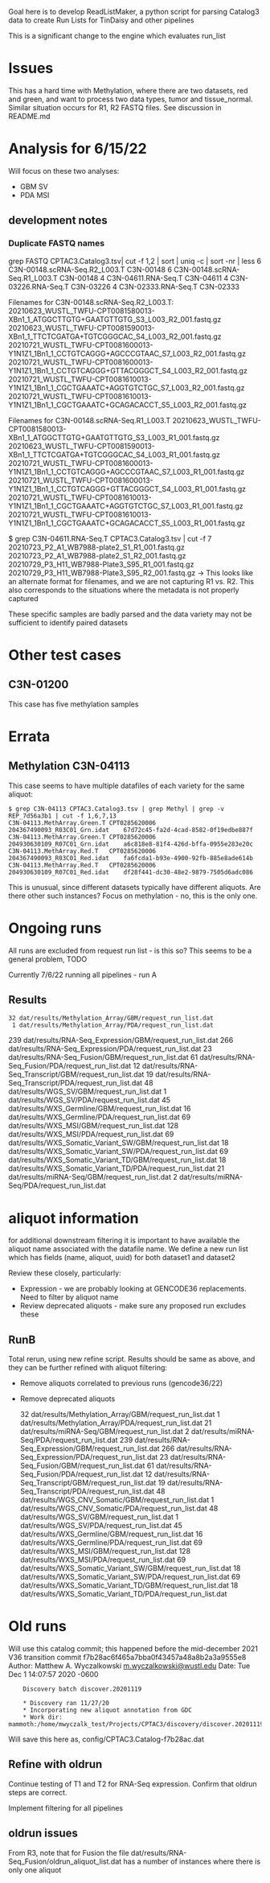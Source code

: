 Goal here is to develop ReadListMaker, a python script for parsing 
Catalog3 data to create Run Lists for TinDaisy and other pipelines

This is a significant change to the engine which evaluates run_list

# Issues
This has a hard time with Methylation, where there are two datasets, red and green,
and want to process two data types, tumor and tissue_normal.  
Similar situation occurs for R1, R2 FASTQ files.  See discussion in README.md

# Analysis for 6/15/22

Will focus on these two analyses:
* GBM SV
* PDA MSI


## development notes
### Duplicate FASTQ names

grep FASTQ CPTAC3.Catalog3.tsv| cut -f 1,2 | sort | uniq -c | sort -nr | less
   6 C3N-00148.scRNA-Seq.R2_L003.T      C3N-00148
   6 C3N-00148.scRNA-Seq.R1_L003.T      C3N-00148
   4 C3N-04611.RNA-Seq.T        C3N-04611
   4 C3N-03226.RNA-Seq.T        C3N-03226
   4 C3N-02333.RNA-Seq.T        C3N-02333

Filenames for C3N-00148.scRNA-Seq.R2_L003.T:
	20210623_WUSTL_TWFU-CPT0081580013-XBn1_1_ATGGCTTGTG+GAATGTTGTG_S3_L003_R2_001.fastq.gz
	20210623_WUSTL_TWFU-CPT0081590013-XBn1_1_TTCTCGATGA+TGTCGGGCAC_S4_L003_R2_001.fastq.gz
	20210721_WUSTL_TWFU-CPT0081600013-Y1N1Z1_1Bn1_1_CCTGTCAGGG+AGCCCGTAAC_S7_L003_R2_001.fastq.gz
	20210721_WUSTL_TWFU-CPT0081600013-Y1N1Z1_1Bn1_1_CCTGTCAGGG+GTTACGGGCT_S4_L003_R2_001.fastq.gz
	20210721_WUSTL_TWFU-CPT0081610013-Y1N1Z1_1Bn1_1_CGCTGAAATC+AGGTGTCTGC_S7_L003_R2_001.fastq.gz
	20210721_WUSTL_TWFU-CPT0081610013-Y1N1Z1_1Bn1_1_CGCTGAAATC+GCAGACACCT_S5_L003_R2_001.fastq.gz

Filenames for C3N-00148.scRNA-Seq.R1_L003.T
	20210623_WUSTL_TWFU-CPT0081580013-XBn1_1_ATGGCTTGTG+GAATGTTGTG_S3_L003_R1_001.fastq.gz
	20210623_WUSTL_TWFU-CPT0081590013-XBn1_1_TTCTCGATGA+TGTCGGGCAC_S4_L003_R1_001.fastq.gz
	20210721_WUSTL_TWFU-CPT0081600013-Y1N1Z1_1Bn1_1_CCTGTCAGGG+AGCCCGTAAC_S7_L003_R1_001.fastq.gz
	20210721_WUSTL_TWFU-CPT0081600013-Y1N1Z1_1Bn1_1_CCTGTCAGGG+GTTACGGGCT_S4_L003_R1_001.fastq.gz
	20210721_WUSTL_TWFU-CPT0081610013-Y1N1Z1_1Bn1_1_CGCTGAAATC+AGGTGTCTGC_S7_L003_R1_001.fastq.gz
	20210721_WUSTL_TWFU-CPT0081610013-Y1N1Z1_1Bn1_1_CGCTGAAATC+GCAGACACCT_S5_L003_R1_001.fastq.gz

$ grep C3N-04611.RNA-Seq.T CPTAC3.Catalog3.tsv | cut -f 7
	20210723_P2_A1_WB7988-plate2_S1_R1_001.fastq.gz
	20210723_P2_A1_WB7988-plate2_S1_R2_001.fastq.gz
	20210729_P3_H11_WB7988-Plate3_S95_R1_001.fastq.gz
	20210729_P3_H11_WB7988-Plate3_S95_R2_001.fastq.gz
-> This looks like an alternate format for filenames, and we are not capturing
	R1 vs. R2.  This also corresponds to the situations where the metadata is not
	properly captured

These specific samples are badly parsed and the data variety may not be sufficient to identify paired datasets

# Other test cases
## C3N-01200
This case has five methylation samples

# Errata
## Methylation C3N-04113

This case seems to have multiple datafiles of each variety for the same aliquot:
```
$ grep C3N-04113 CPTAC3.Catalog3.tsv | grep Methyl | grep -v REP_7d56a3b1 | cut -f 1,6,7,13
C3N-04113.MethArray.Green.T	CPT0285620006	204367490093_R03C01_Grn.idat	67d72c45-fa2d-4cad-8582-0f19edbe887f
C3N-04113.MethArray.Green.T	CPT0285620006	204930630109_R07C01_Grn.idat	a6c818e8-81f4-426d-bffa-0955e283e20c
C3N-04113.MethArray.Red.T	CPT0285620006	204367490093_R03C01_Red.idat	fa6fcda1-b93e-4900-92fb-885e8ade614b
C3N-04113.MethArray.Red.T	CPT0285620006	204930630109_R07C01_Red.idat	df28f441-dc30-48e2-9879-7505d6adc086
```
This is unusual, since different datasets typically have different aliquots.  Are there other such instances?
Focus on methylation - no, this is the only one.


# Ongoing runs

All runs are excluded from request run list - is this so?
This seems to be a general problem, TODO 

Currently 7/6/22 running all pipelines - run A

## Results
    32 dat/results/Methylation_Array/GBM/request_run_list.dat
     1 dat/results/Methylation_Array/PDA/request_run_list.dat
   239 dat/results/RNA-Seq_Expression/GBM/request_run_list.dat
   266 dat/results/RNA-Seq_Expression/PDA/request_run_list.dat
    23 dat/results/RNA-Seq_Fusion/GBM/request_run_list.dat
    61 dat/results/RNA-Seq_Fusion/PDA/request_run_list.dat
    12 dat/results/RNA-Seq_Transcript/GBM/request_run_list.dat
    19 dat/results/RNA-Seq_Transcript/PDA/request_run_list.dat
    48 dat/results/WGS_SV/GBM/request_run_list.dat
     1 dat/results/WGS_SV/PDA/request_run_list.dat
    45 dat/results/WXS_Germline/GBM/request_run_list.dat
    16 dat/results/WXS_Germline/PDA/request_run_list.dat
    69 dat/results/WXS_MSI/GBM/request_run_list.dat
   128 dat/results/WXS_MSI/PDA/request_run_list.dat
    69 dat/results/WXS_Somatic_Variant_SW/GBM/request_run_list.dat
    18 dat/results/WXS_Somatic_Variant_SW/PDA/request_run_list.dat
    69 dat/results/WXS_Somatic_Variant_TD/GBM/request_run_list.dat
    18 dat/results/WXS_Somatic_Variant_TD/PDA/request_run_list.dat
    21 dat/results/miRNA-Seq/GBM/request_run_list.dat
     2 dat/results/miRNA-Seq/PDA/request_run_list.dat

# aliquot information

for additional downstream filtering it is important to have available the aliquot name associated with the datafile name.
We define a new run list which has fields (name, aliquot, uuid) for both dataset1 and dataset2

Review these closely, particularly:
* Expression - we are probably looking at GENCODE36 replacements.  Need to filter by aliquot name
* Review deprecated aliquots - make sure any proposed run excludes these

## RunB
Total rerun, using new refine script.  Results should be same as above, and they can be further refined
with aliquot filtering:
* Remove aliquots correlated to previous runs (gencode36/22)
* Remove deprecated aliquots

    32 dat/results/Methylation_Array/GBM/request_run_list.dat
     1 dat/results/Methylation_Array/PDA/request_run_list.dat
    21 dat/results/miRNA-Seq/GBM/request_run_list.dat
     2 dat/results/miRNA-Seq/PDA/request_run_list.dat
   239 dat/results/RNA-Seq_Expression/GBM/request_run_list.dat
   266 dat/results/RNA-Seq_Expression/PDA/request_run_list.dat
    23 dat/results/RNA-Seq_Fusion/GBM/request_run_list.dat
    61 dat/results/RNA-Seq_Fusion/PDA/request_run_list.dat
    12 dat/results/RNA-Seq_Transcript/GBM/request_run_list.dat
    19 dat/results/RNA-Seq_Transcript/PDA/request_run_list.dat
    48 dat/results/WGS_CNV_Somatic/GBM/request_run_list.dat
     1 dat/results/WGS_CNV_Somatic/PDA/request_run_list.dat
    48 dat/results/WGS_SV/GBM/request_run_list.dat
     1 dat/results/WGS_SV/PDA/request_run_list.dat
    45 dat/results/WXS_Germline/GBM/request_run_list.dat
    16 dat/results/WXS_Germline/PDA/request_run_list.dat
    69 dat/results/WXS_MSI/GBM/request_run_list.dat
   128 dat/results/WXS_MSI/PDA/request_run_list.dat
    69 dat/results/WXS_Somatic_Variant_SW/GBM/request_run_list.dat
    18 dat/results/WXS_Somatic_Variant_SW/PDA/request_run_list.dat
    69 dat/results/WXS_Somatic_Variant_TD/GBM/request_run_list.dat
    18 dat/results/WXS_Somatic_Variant_TD/PDA/request_run_list.dat

# Old runs

Will use this catalog commit; this happened before the mid-december 2021 V36 transition
    commit f7b28ac6f465a7bba0f43457a48a8b2a3a9555e8
    Author: Matthew A. Wyczalkowski <m.wyczalkowski@wustl.edu>
    Date:   Tue Dec 1 14:07:57 2020 -0600

        Discovery batch discover.20201119

        * Discovery ran 11/27/20
        * Incorporating new aliquot annotation from GDC
        * Work dir: mammoth:/home/mwyczalk_test/Projects/CPTAC3/discovery/discover.20201119
Will save this here as, config/CPTAC3.Catalog-f7b28ac.dat

## Refine with oldrun

Continue testing of T1 and T2 for RNA-Seq expression. Confirm that oldrun steps
are correct.  

Implement filtering for all pipelines

## oldrun issues

From R3, note that for Fusion the file
    dat/results/RNA-Seq_Fusion/oldrun_aliquot_list.dat
has a number of instances where there is only one aliquot
